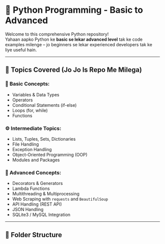 # 🐍 Python Programming - Basic to Advanced

Welcome to this comprehensive Python repository!  
Yahaan aapko Python ke **basic se lekar advanced level** tak ke code examples milenge – jo beginners se lekar experienced developers tak ke liye useful hain.

---

## 📘 Topics Covered (Jo Jo Is Repo Me Milega)

### 🔰 Basic Concepts:
- Variables & Data Types
- Operators
- Conditional Statements (if-else)
- Loops (for, while)
- Functions

### ⚙️ Intermediate Topics:
- Lists, Tuples, Sets, Dictionaries
- File Handling
- Exception Handling
- Object-Oriented Programming (OOP)
- Modules and Packages

### 🚀 Advanced Concepts:
- Decorators & Generators
- Lambda Functions
- Multithreading & Multiprocessing
- Web Scraping with `requests` and `BeautifulSoup`
- API Handling (REST API)
- JSON Handling
- SQLite3 / MySQL Integration

---

## 📁 Folder Structure

